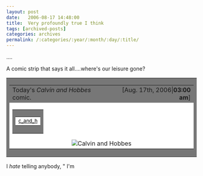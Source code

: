 ```yaml
---
layout: post
date:	2006-08-17 14:48:00
title:  Very profoundly true I think
tags: [archived-posts]
categories: archives
permalink: /:categories/:year/:month/:day/:title/
---
```

....

A comic strip that says it all....where's our leisure gone?<P></P>
<TABLE class=entrybox cellSpacing=0 cellPadding=2 width=600 summary="" border=0><TBODY><TR align=left><TD align=middle bgColor=#777777><TABLE cellSpacing=0 cellPadding=5 width="100%" summary="" border=0><TBODY><TR align=left><TD class=caption>Today's <EM>Calvin and Hobbes</EM> comic.</TD><TD class=index align=right>[Aug. 17th, 2006|<B>03:00 am</B>]</TD></TR><TR align=left><TD bgColor=#ffffff colSpan=2><TABLE cellSpacing=0 cellPadding=1 align=right summary="" border=0><TBODY><TR align=left><TD bgColor=#777777><TABLE cellSpacing=0 cellPadding=2 align=center summary="" border=0><TBODY><TR align=left><TD align=middle bgColor=#ffffff><A class=index href="http://c-and-h.livejournal.com/"><FONT color=#000000 size=2>c_and_h</FONT></A></TD></TR></TBODY></TABLE></TD></TR></TBODY></TABLE><DIV align=center><IMG alt="Calvin and Hobbes" src="http://images.ucomics.com/comics/ch/1995/ch950817.gif"></DIV></TD></TR></TBODY></TABLE></TD></TR></TBODY></TABLE>

I *hate* telling anybody, " I'm
